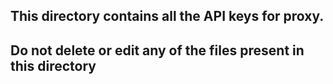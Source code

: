 ## This directory contains all the API keys for proxy.
## Do not delete or edit any of the files present in this directory
